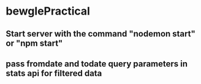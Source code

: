 # bewglePractical

## Start server with the command "nodemon start" or "npm start"

## pass fromdate and todate query parameters in stats api for filtered data
